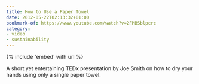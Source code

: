 ```yaml
---
title: How to Use a Paper Towel
date: 2012-05-22T02:13:32+01:00
bookmark-of: https://www.youtube.com/watch?v=2FMBSblpcrc
category:
- video
- sustainability
---
```

{% include 'embed' with url %}

A short yet entertaining TEDx presentation by Joe Smith on how to dry your hands using only a single paper towel.
